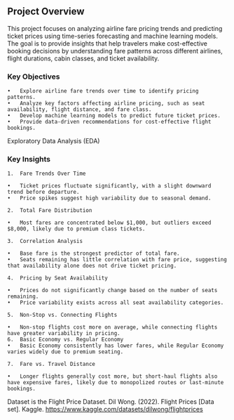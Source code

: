 ## Project Overview

This project focuses on analyzing airline fare pricing trends and predicting ticket prices using time-series forecasting and machine learning models. The goal is to provide insights that help travelers make cost-effective booking decisions by understanding fare patterns across different airlines, flight durations, cabin classes, and ticket availability.

### Key Objectives

	•	Explore airline fare trends over time to identify pricing patterns.
	•	Analyze key factors affecting airline pricing, such as seat availability, flight distance, and fare class.
	•	Develop machine learning models to predict future ticket prices.
	•	Provide data-driven recommendations for cost-effective flight bookings.

 Exploratory Data Analysis (EDA)

### Key Insights

	1.	Fare Trends Over Time
 
	•	Ticket prices fluctuate significantly, with a slight downward trend before departure.
	•	Price spikes suggest high variability due to seasonal demand.
 
	2.	Total Fare Distribution
 
	•	Most fares are concentrated below $1,000, but outliers exceed $8,000, likely due to premium class tickets.
 
	3.	Correlation Analysis
 
	•	Base fare is the strongest predictor of total fare.
	•	Seats remaining has little correlation with fare price, suggesting that availability alone does not drive ticket pricing.
 
	4.	Pricing by Seat Availability
 
	•	Prices do not significantly change based on the number of seats remaining.
	•	Price variability exists across all seat availability categories.
 
	5.	Non-Stop vs. Connecting Flights
 
	•	Non-stop flights cost more on average, while connecting flights have greater variability in pricing.
	6.	Basic Economy vs. Regular Economy
	•	Basic Economy consistently has lower fares, while Regular Economy varies widely due to premium seating.
 
	7.	Fare vs. Travel Distance
 
	•	Longer flights generally cost more, but short-haul flights also have expensive fares, likely due to monopolized routes or last-minute bookings.
 
Dataset is the Flight Price Dataset. Dil Wong. (2022). Flight Prices [Data set]. Kaggle. https://www.kaggle.com/datasets/dilwong/flightprices
